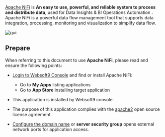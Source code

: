 [Apache NiFi](https://nifi.apache.org/) is **An easy to use, powerful, and reliable system to process and distribute data**, used for Data Insights & BI Operations Automation . Apache NiFi is a powerful data flow management tool that supports data integration, processing, monitoring and visualization to simplify data flow.


![gui](https://libs.websoft9.com/Websoft9/DocsPicture/zh/nifi/nifi-gui-websoft9.png)


## Prepare

When referring to this document to use **Apache NiFi**, please read and ensure the following points:

- [Login to Websoft9 Console](./login-console) and find or install Apache NiFi:
  - Go to **My Apps** listing applications 
  - Go to **App Store** installing target application

- This application is installed by Websoft9 console.


- The purpose of this application complies with the [apache2](https://opensource.org/licenses/Apache-2.0) open source license agreement.


- [Configure the domain name](./domain-set) or **server security group** opens external network ports for application access.